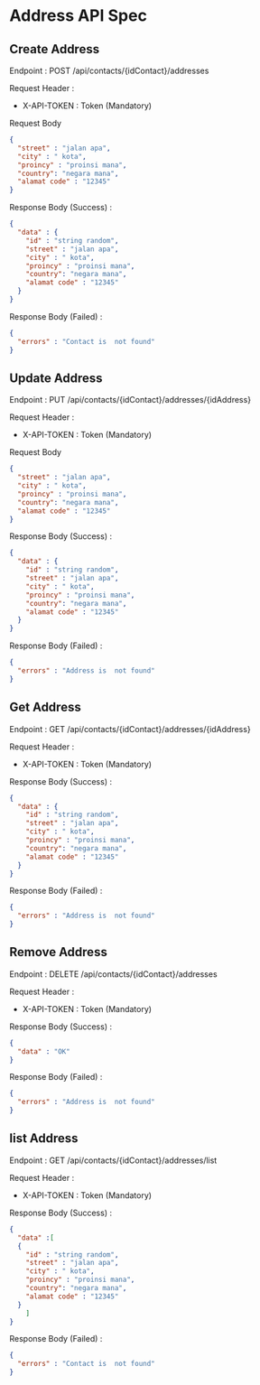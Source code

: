 # Address API Spec

## Create Address

Endpoint : POST /api/contacts/{idContact}/addresses

Request Header : 

- X-API-TOKEN : Token (Mandatory)

Request Body
```json
{
  "street" : "jalan apa",
  "city" : " kota",
  "proincy" : "proinsi mana",
  "country": "negara mana",
  "alamat code" : "12345"
}
```
Response Body (Success) :
```json
{
  "data" : {
    "id" : "string random",
    "street" : "jalan apa",
    "city" : " kota",
    "proincy" : "proinsi mana",
    "country": "negara mana",
    "alamat code" : "12345"
  }
}
```
Response Body (Failed) :
```json
{
  "errors" : "Contact is  not found"
}
```
## Update Address

Endpoint : PUT /api/contacts/{idContact}/addresses/{idAddress}

Request Header :

- X-API-TOKEN : Token (Mandatory)

Request Body
```json
{
  "street" : "jalan apa",
  "city" : " kota",
  "proincy" : "proinsi mana",
  "country": "negara mana",
  "alamat code" : "12345"
}
```
Response Body (Success) :
```json
{
  "data" : {
    "id" : "string random",
    "street" : "jalan apa",
    "city" : " kota",
    "proincy" : "proinsi mana",
    "country": "negara mana",
    "alamat code" : "12345"
  }
}
```
Response Body (Failed) :
```json
{
  "errors" : "Address is  not found"
}
```
## Get Address

Endpoint : GET /api/contacts/{idContact}/addresses/{idAddress}

Request Header :

- X-API-TOKEN : Token (Mandatory)

Response Body (Success) :
```json
{
  "data" : {
    "id" : "string random",
    "street" : "jalan apa",
    "city" : " kota",
    "proincy" : "proinsi mana",
    "country": "negara mana",
    "alamat code" : "12345"
  }
}
```
Response Body (Failed) :
```json
{
  "errors" : "Address is  not found"
}
```

## Remove Address

Endpoint : DELETE /api/contacts/{idContact}/addresses

Request Header :

- X-API-TOKEN : Token (Mandatory)

Response Body (Success) :
```json
{
  "data" : "OK"
}
```

Response Body (Failed) :
```json
{
  "errors" : "Address is  not found"
}
```
## list Address

Endpoint : GET /api/contacts/{idContact}/addresses/list

Request Header :

- X-API-TOKEN : Token (Mandatory)


Response Body (Success) :
```json
{
  "data" :[
  {
    "id" : "string random",
    "street" : "jalan apa",
    "city" : " kota",
    "proincy" : "proinsi mana",
    "country": "negara mana",
    "alamat code" : "12345"
  }
    ]
}
```
Response Body (Failed) :
```json
{
  "errors" : "Contact is  not found"
}
```
